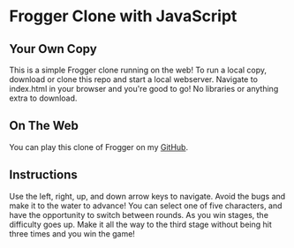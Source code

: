 Frogger Clone with JavaScript
===============================
## Your Own Copy
This is a simple Frogger clone running on the web! To run a local copy, download or clone this repo and start a local webserver. Navigate to index.html in your browser and you're good to go! No libraries or anything extra to download.

## On The Web
You can play this clone of Frogger on my [GitHub](https://wgeorgecook.github.io/arcade-game/).

## Instructions
Use the left, right, up, and down arrow keys to navigate. Avoid the bugs and make it to the water to advance!
You can select one of five characters, and have the opportunity to switch between rounds. As you win stages,
the difficulty goes up. Make it all the way to the third stage without being hit three times and you win the game!